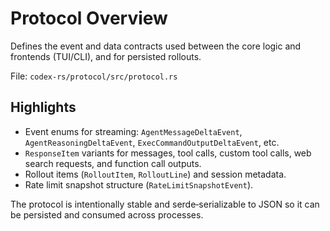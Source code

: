 # Protocol Overview

Defines the event and data contracts used between the core logic and frontends
(TUI/CLI), and for persisted rollouts.

File: `codex-rs/protocol/src/protocol.rs`

## Highlights

- Event enums for streaming: `AgentMessageDeltaEvent`, `AgentReasoningDeltaEvent`,
  `ExecCommandOutputDeltaEvent`, etc.
- `ResponseItem` variants for messages, tool calls, custom tool calls, web
  search requests, and function call outputs.
- Rollout items (`RolloutItem`, `RolloutLine`) and session metadata.
- Rate limit snapshot structure (`RateLimitSnapshotEvent`).

The protocol is intentionally stable and serde‑serializable to JSON so it can be
persisted and consumed across processes.


